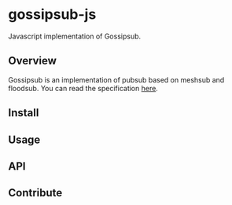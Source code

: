 # gossipsub-js
Javascript implementation of Gossipsub. 

## Overview
Gossipsub is an implementation of pubsub based on meshsub and floodsub. You can read the specification [here](https://github.com/libp2p/specs/tree/master/pubsub/gossipsub).

## Install

## Usage

## API

## Contribute
